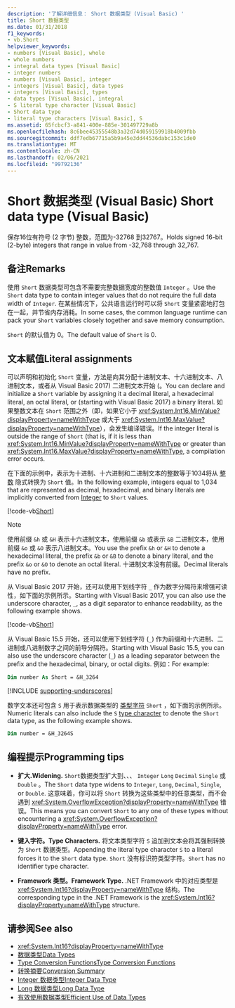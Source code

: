 ```yaml
---
description: '了解详细信息： Short 数据类型 (Visual Basic) '
title: Short 数据类型
ms.date: 01/31/2018
f1_keywords:
- vb.Short
helpviewer_keywords:
- numbers [Visual Basic], whole
- whole numbers
- integral data types [Visual Basic]
- integer numbers
- numbers [Visual Basic], integer
- integers [Visual Basic], data types
- integers [Visual Basic], types
- data types [Visual Basic], integral
- S literal type character [Visual Basic]
- Short data type
- literal type characters [Visual Basic], S
ms.assetid: 65fcbcf3-a841-400e-885e-301497729a8b
ms.openlocfilehash: 8c6bee45355548b3a32d74d059159918b4009fbb
ms.sourcegitcommit: ddf7edb67715a5b9a45e3dd44536dabc153c1de0
ms.translationtype: MT
ms.contentlocale: zh-CN
ms.lasthandoff: 02/06/2021
ms.locfileid: "99792136"
---
```

# <a name="short-data-type-visual-basic"></a><span data-ttu-id="1cbe7-103">Short 数据类型 (Visual Basic) </span><span class="sxs-lookup"><span data-stu-id="1cbe7-103">Short data type (Visual Basic)</span></span>

<span data-ttu-id="1cbe7-104">保存16位有符号 (2 字节) 整数，范围为-32768 到32767。</span><span class="sxs-lookup"><span data-stu-id="1cbe7-104">Holds signed 16-bit (2-byte) integers that range in value from -32,768 through 32,767.</span></span>  
  
## <a name="remarks"></a><span data-ttu-id="1cbe7-105">备注</span><span class="sxs-lookup"><span data-stu-id="1cbe7-105">Remarks</span></span>  

 <span data-ttu-id="1cbe7-106">使用 `Short` 数据类型可包含不需要完整数据宽度的整数值 `Integer` 。</span><span class="sxs-lookup"><span data-stu-id="1cbe7-106">Use the `Short` data type to contain integer values that do not require the full data width of `Integer`.</span></span> <span data-ttu-id="1cbe7-107">在某些情况下，公共语言运行时可以将 `Short` 变量紧密地打包在一起，并节省内存消耗。</span><span class="sxs-lookup"><span data-stu-id="1cbe7-107">In some cases, the common language runtime can pack your `Short` variables closely together and save memory consumption.</span></span>  
  
 <span data-ttu-id="1cbe7-108">`Short` 的默认值为 0。</span><span class="sxs-lookup"><span data-stu-id="1cbe7-108">The default value of `Short` is 0.</span></span>  
  
## <a name="literal-assignments"></a><span data-ttu-id="1cbe7-109">文本赋值</span><span class="sxs-lookup"><span data-stu-id="1cbe7-109">Literal assignments</span></span>

<span data-ttu-id="1cbe7-110">可以声明和初始化 `Short` 变量，方法是向其分配十进制文本、十六进制文本、八进制文本，或者从 Visual Basic 2017) 二进制文本开始 (。</span><span class="sxs-lookup"><span data-stu-id="1cbe7-110">You can declare and initialize a `Short` variable by assigning it a decimal literal, a hexadecimal literal, an octal literal, or (starting with Visual Basic 2017) a binary literal.</span></span> <span data-ttu-id="1cbe7-111">如果整数文本在 `Short` 范围之外（即，如果它小于 <xref:System.Int16.MinValue?displayProperty=nameWithType> 或大于 <xref:System.Int16.MaxValue?displayProperty=nameWithType>），会发生编译错误。</span><span class="sxs-lookup"><span data-stu-id="1cbe7-111">If the integer literal is outside the range of `Short` (that is, if it is less than <xref:System.Int16.MinValue?displayProperty=nameWithType> or greater than <xref:System.Int16.MaxValue?displayProperty=nameWithType>, a compilation error occurs.</span></span>

<span data-ttu-id="1cbe7-112">在下面的示例中，表示为十进制、十六进制和二进制文本的整数等于1034将从 [整数](integer-data-type.md) 隐式转换为 `Short` 值。</span><span class="sxs-lookup"><span data-stu-id="1cbe7-112">In the following example, integers equal to 1,034 that are represented as decimal, hexadecimal, and binary literals are implicitly converted from [Integer](integer-data-type.md) to `Short` values.</span></span>

[!code-vb[Short](../../../../samples/snippets/visualbasic/language-reference/data-types/numeric-literals.vb#Short)]

> [!NOTE]
> <span data-ttu-id="1cbe7-113">使用前缀 `&h` 或 `&H` 表示十六进制文本，使用前缀 `&b` 或表示 `&B` 二进制文本，使用前缀 `&o` 或 `&O` 表示八进制文本。</span><span class="sxs-lookup"><span data-stu-id="1cbe7-113">You use the prefix `&h` or `&H` to denote a hexadecimal literal, the prefix `&b` or `&B` to denote a binary literal, and the prefix `&o` or `&O` to denote an octal literal.</span></span> <span data-ttu-id="1cbe7-114">十进制文本没有前缀。</span><span class="sxs-lookup"><span data-stu-id="1cbe7-114">Decimal literals have no prefix.</span></span>

<span data-ttu-id="1cbe7-115">从 Visual Basic 2017 开始，还可以使用下划线字符 `_` 作为数字分隔符来增强可读性，如下面的示例所示。</span><span class="sxs-lookup"><span data-stu-id="1cbe7-115">Starting with Visual Basic 2017, you can also use the underscore character, `_`, as a digit separator to enhance readability, as the following example shows.</span></span>

[!code-vb[Short](../../../../samples/snippets/visualbasic/language-reference/data-types/numeric-literals.vb#ShortS)]

<span data-ttu-id="1cbe7-116">从 Visual Basic 15.5 开始，还可以使用下划线字符 (`_`) 作为前缀和十六进制、二进制或八进制数字之间的前导分隔符。</span><span class="sxs-lookup"><span data-stu-id="1cbe7-116">Starting with Visual Basic 15.5, you can also use the underscore character (`_`) as a leading separator between the prefix and the hexadecimal, binary, or octal digits.</span></span> <span data-ttu-id="1cbe7-117">例如：</span><span class="sxs-lookup"><span data-stu-id="1cbe7-117">For example:</span></span>

```vb
Dim number As Short = &H_3264
```

[!INCLUDE [supporting-underscores](../../../../includes/vb-separator-langversion.md)]

<span data-ttu-id="1cbe7-118">数字文本还可包含 `S` 用于表示数据类型的 [类型字符](../../programming-guide/language-features/data-types/type-characters.md) `Short` ，如下面的示例所示。</span><span class="sxs-lookup"><span data-stu-id="1cbe7-118">Numeric literals can also include the `S` [type character](../../programming-guide/language-features/data-types/type-characters.md) to denote the `Short` data type, as the following example shows.</span></span>

```vb
Dim number = &H_3264S
```

## <a name="programming-tips"></a><span data-ttu-id="1cbe7-119">编程提示</span><span class="sxs-lookup"><span data-stu-id="1cbe7-119">Programming tips</span></span>

- <span data-ttu-id="1cbe7-120">**扩大.**</span><span class="sxs-lookup"><span data-stu-id="1cbe7-120">**Widening.**</span></span> <span data-ttu-id="1cbe7-121">`Short`数据类型扩大到、、、 `Integer` `Long` `Decimal` `Single` 或 `Double` 。</span><span class="sxs-lookup"><span data-stu-id="1cbe7-121">The `Short` data type widens to `Integer`, `Long`, `Decimal`, `Single`, or `Double`.</span></span> <span data-ttu-id="1cbe7-122">这意味着，你可以将 `Short` 转换为这些类型中的任意类型，而不会遇到 <xref:System.OverflowException?displayProperty=nameWithType> 错误。</span><span class="sxs-lookup"><span data-stu-id="1cbe7-122">This means you can convert `Short` to any one of these types without encountering a <xref:System.OverflowException?displayProperty=nameWithType> error.</span></span>  
  
- <span data-ttu-id="1cbe7-123">**键入字符。**</span><span class="sxs-lookup"><span data-stu-id="1cbe7-123">**Type Characters.**</span></span> <span data-ttu-id="1cbe7-124">将文本类型字符 `S` 追加到文本会将其强制转换为 `Short` 数据类型。</span><span class="sxs-lookup"><span data-stu-id="1cbe7-124">Appending the literal type character `S` to a literal forces it to the `Short` data type.</span></span> <span data-ttu-id="1cbe7-125">`Short` 没有标识符类型字符。</span><span class="sxs-lookup"><span data-stu-id="1cbe7-125">`Short` has no identifier type character.</span></span>  
  
- <span data-ttu-id="1cbe7-126">**Framework 类型。**</span><span class="sxs-lookup"><span data-stu-id="1cbe7-126">**Framework Type.**</span></span> <span data-ttu-id="1cbe7-127">.NET Framework 中的对应类型是 <xref:System.Int16?displayProperty=nameWithType> 结构。</span><span class="sxs-lookup"><span data-stu-id="1cbe7-127">The corresponding type in the .NET Framework is the <xref:System.Int16?displayProperty=nameWithType> structure.</span></span>  
  
## <a name="see-also"></a><span data-ttu-id="1cbe7-128">请参阅</span><span class="sxs-lookup"><span data-stu-id="1cbe7-128">See also</span></span>

- <xref:System.Int16?displayProperty=nameWithType>
- [<span data-ttu-id="1cbe7-129">数据类型</span><span class="sxs-lookup"><span data-stu-id="1cbe7-129">Data Types</span></span>](index.md)
- [<span data-ttu-id="1cbe7-130">Type Conversion Functions</span><span class="sxs-lookup"><span data-stu-id="1cbe7-130">Type Conversion Functions</span></span>](../functions/type-conversion-functions.md)
- [<span data-ttu-id="1cbe7-131">转换摘要</span><span class="sxs-lookup"><span data-stu-id="1cbe7-131">Conversion Summary</span></span>](../keywords/conversion-summary.md)
- [<span data-ttu-id="1cbe7-132">Integer 数据类型</span><span class="sxs-lookup"><span data-stu-id="1cbe7-132">Integer Data Type</span></span>](integer-data-type.md)
- [<span data-ttu-id="1cbe7-133">Long 数据类型</span><span class="sxs-lookup"><span data-stu-id="1cbe7-133">Long Data Type</span></span>](long-data-type.md)
- [<span data-ttu-id="1cbe7-134">有效使用数据类型</span><span class="sxs-lookup"><span data-stu-id="1cbe7-134">Efficient Use of Data Types</span></span>](../../programming-guide/language-features/data-types/efficient-use-of-data-types.md)
